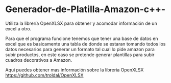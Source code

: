 # Generador-de-Platilla-Amazon-c++-
Utiliza la librería OpenXLSX para obtener y acomodar información de un excel a otro.

Para que el programa funcione tenemos que tener una base de datos en excel que es basicamente una tabla de donde se estaran tomando todos los datos necesarios para generar un formato tal cual lo pide amazon para subir productos, en este caso se pretende generar plantillas para subir cuadros decorativos a Amazon.

Aqui puedes obtener mas información sobre la libreria OpenXLSX  https://github.com/troldal/OpenXLSX

